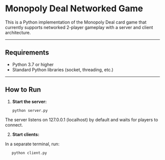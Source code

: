 # Monopoly Deal Networked Game

This is a Python implementation of the Monopoly Deal card game that currently supports networked 2-player gameplay with a server and client architecture.

---

## Requirements

- Python 3.7 or higher
- Standard Python libraries (socket, threading, etc.)

---

## How to Run

1. **Start the server:**

   ```bash
   python server.py
   ```

The server listens on 127.0.0.1 (localhost) by default and waits for players to connect.

2. **Start clients:**

In a separate terminal, run:

```bash
   python client.py
```
